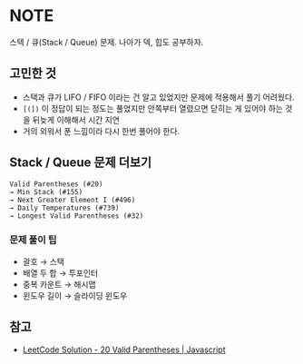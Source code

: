 # NOTE

스텍 / 큐(Stack / Queue) 문제. 나아가 덱, 힙도 공부하자.

## 고민한 것
- 스택과 큐가 LIFO / FIFO 이라는 건 알고 있었지만 문제에 적용해서 풀기 어려웠다.
- `[(])` 이 정답이 되는 정도는 풀었지만 안쪽부터 열렸으면 닫히는 게 있어야 하는 것을 뒤늦게 이해해서 시간 지연
- 거의 외워서 푼 느낌이라 다시 한번 풀어야 한다.

## Stack / Queue 문제 더보기
```text
Valid Parentheses (#20)
→ Min Stack (#155)
→ Next Greater Element I (#496)
→ Daily Temperatures (#739)
→ Longest Valid Parentheses (#32)
```
### 문제 풀이 팁
- 괄호 → 스택
- 배열 두 합 → 투포인터
- 중복 카운트 → 해시맵
- 윈도우 길이 → 슬라이딩 윈도우

## 참고
- [LeetCode Solution - 20 Valid Parentheses | Javascript](https://www.youtube.com/watch?v=u5yBuKJ7bE4)
